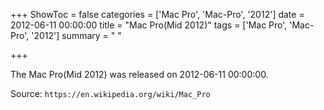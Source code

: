 +++
ShowToc = false
categories = ['Mac Pro', 'Mac-Pro', '2012']
date = 2012-06-11 00:00:00
title = "Mac Pro(Mid 2012)"
tags = ['Mac Pro', 'Mac-Pro', '2012']
summary = " "

+++

The Mac Pro(Mid 2012) was released on 2012-06-11 00:00:00.

Source: `https://en.wikipedia.org/wiki/Mac_Pro`


